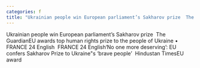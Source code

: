 ```yaml
---
categories: f
title: "Ukrainian people win European parliament’s Sakharov prize  The Guardian"
---
```

Ukrainian people win European parliament’s Sakharov prize&nbsp;&nbsp;The GuardianEU awards top human rights prize to the people of Ukraine • FRANCE 24 English&nbsp;&nbsp;FRANCE 24 English‘No one more deserving’: EU confers Sakharov Prize to Ukraine"s ‘brave people’&nbsp;&nbsp;Hindustan TimesEU award